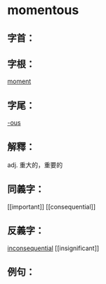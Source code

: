 # momentous


## 字首：

## 字根：
[moment](/Root%20Prefix%20and%20Suffix/M/moment.md)

## 字尾：
[-ous](/Root%20Prefix%20and%20Suffix/O/-ous.md)


## 解釋：
adj.
重大的，重要的

## 同義字：
[[important]]
[[consequential]]

## 反義字：
[inconsequential](/Vocabulary/I/inconsequential.md)
[[insignificant]]

## 例句：


